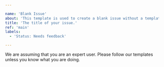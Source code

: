 ```yaml
---

name: 'Blank Issue'
about: 'This template is used to create a blank issue without a template. Please use our templates where applicable.'
title: 'The title of your issue.'
ref: 'main'
labels:
  - 'Status: Needs feedback'

---
```


We are assuming that you are an expert user. Please follow our
templates unless you know what you are doing.
